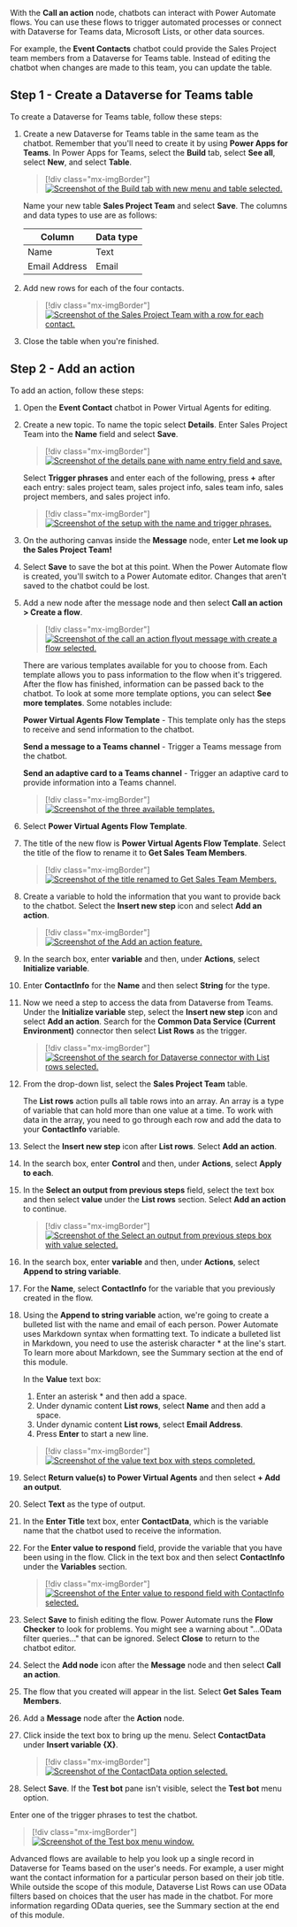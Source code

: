 With the **Call an action** node, chatbots can interact with Power Automate flows. You can use these flows to trigger automated processes or connect with Dataverse for Teams data, Microsoft Lists, or other data sources.

For example, the **Event Contacts** chatbot could provide the Sales Project team members from a Dataverse for Teams table. Instead of editing the chatbot when changes are made to this team, you can update the table.

## Step 1 - Create a Dataverse for Teams table

To create a Dataverse for Teams table, follow these steps:

1. Create a new Dataverse for Teams table in the same team as the chatbot. Remember that you'll need to create it by using **Power Apps for Teams**.  In Power Apps for Teams, select the **Build** tab, select **See all**, select **New**, and select **Table**.  

	> [!div class="mx-imgBorder"]
	> [![Screenshot of the Build tab with new menu and table selected.](../media/power-apps-table.png)](../media/power-apps-table.png#lightbox)

   Name your new table **Sales Project Team** and select **Save**.  The columns and data types to use are as follows:

	|     Column           |     Data type    |
	|----------------------|------------------|
	|     Name             |     Text         |
	|     Email Address    |     Email        |

1. Add new rows for each of the four contacts.
    
	> [!div class="mx-imgBorder"]
	> [![Screenshot of the Sales Project Team with a row for each contact.](../media/image-21.png)](../media/image-21.png#lightbox)

1. Close the table when you're finished.

## Step 2 - Add an action 

To add an action, follow these steps:

1. Open the **Event Contact** chatbot in Power Virtual Agents for editing.

1. Create a new topic. To name the topic select **Details**. Enter Sales Project Team into the **Name** field and select **Save**.

	> [!div class="mx-imgBorder"]
	> [![Screenshot of the details pane with name entry field and save.](../media/details-name-save.png)](../media/details-name-save.png#lightbox)

    Select **Trigger phrases** and enter each of the following, press **+** after each entry:  sales project team, sales project info, sales team info, sales project members, and sales project info.
    
	> [!div class="mx-imgBorder"]
	> [![Screenshot of the setup with the name and trigger phrases.](../media/image-22.png)](../media/image-22.png#lightbox)


1. On the authoring canvas inside the **Message** node, enter **Let me look up the Sales Project Team!**

1. Select **Save** to save the bot at this point. When the Power Automate flow is created, you'll switch to a Power Automate editor. Changes that aren't saved to the chatbot could be lost.

1. Add a new node after the message node and then select **Call an action > Create a flow**.
    
	> [!div class="mx-imgBorder"]
	> [![Screenshot of the call an action flyout message with create a flow selected.](../media/image-23.png)](../media/image-23.png#lightbox)
    
    There are various templates available for you to choose from. Each template allows you to pass information to the flow when it's triggered. After the flow has finished, information can be passed back to the chatbot.  To look at some more template options, you can select **See more templates**.  Some notables include:
    
    **Power Virtual Agents Flow Template** - This template only has the steps to receive and send information to the chatbot.

    **Send a message to a Teams channel** - Trigger a Teams message from the chatbot.

    **Send an adaptive card to a Teams channel** - Trigger an adaptive card to provide information into a Teams channel.
    
	> [!div class="mx-imgBorder"]
	> [![Screenshot of the three available templates.](../media/image-24.png)](../media/image-24.png#lightbox)

1. Select **Power Virtual Agents Flow Template**.

1. The title of the new flow is **Power Virtual Agents Flow Template**. Select the title of the flow to rename it to **Get Sales Team Members**.
    
	> [!div class="mx-imgBorder"]
	> [![Screenshot of the title renamed to Get Sales Team Members.](../media/image-25.png)](../media/image-25.png#lightbox)

1. Create a variable to hold the information that you want to provide back to the chatbot. Select the **Insert new step** icon and select **Add an action**.
    
	> [!div class="mx-imgBorder"]
	> [![Screenshot of the Add an action feature.](../media/image-26.png)](../media/image-26.png#lightbox)

1. In the search box, enter **variable** and then, under **Actions**, select **Initialize variable**.

1. Enter **ContactInfo** for the **Name** and then select **String** for the type.

1. Now we need a step to access the data from Dataverse from Teams. Under the **Initialize variable** step, select the **Insert new step** icon and select **Add an action**. Search for the **Common Data Service (Current Environment)** connector then select **List Rows** as the trigger. 
    
	> [!div class="mx-imgBorder"]
	> [![Screenshot of the search for Dataverse connector with List rows selected.](../media/image-27.png)](../media/image-27.png#lightbox)

1. From the drop-down list, select the **Sales Project Team** table.
    
    The **List rows** action pulls all table rows into an array. An array is a type of variable that can hold more than one value at a time. To work with data in the array, you need to go through each row and add the data to your **ContactInfo** variable.

1. Select the **Insert new step** icon after **List rows**. Select **Add an action**.

1. In the search box, enter **Control** and then, under **Actions**, select **Apply to each**.

1. In the **Select an output from previous steps** field, select the text box and then select **value** under the **List rows** section. Select **Add an action** to continue.
    
	> [!div class="mx-imgBorder"]
	> [![Screenshot of the Select an output from previous steps box with value selected.](../media/image-28.png)](../media/image-28.png#lightbox)

1. In the search box, enter **variable** and then, under **Actions**, select **Append to string variable**.

1. For the **Name**, select **ContactInfo** for the variable that you previously created in the flow.

1. Using the **Append to string variable** action, we're going to create a bulleted list with the name and email of each person. Power Automate uses Markdown syntax when formatting text. To indicate a bulleted list in Markdown, you need to use the asterisk character \* at the line's start. To learn more about Markdown, see the Summary section at the end of this module.
    
    In the **Value** text box:
    
    1. Enter an asterisk \* and then add a space.
    1. Under dynamic content **List rows**, select **Name** and then add a space.
    1. Under dynamic content **List rows**, select **Email Address**.
    1. Press **Enter** to start a new line.
    
	> [!div class="mx-imgBorder"]
	> [![Screenshot of the value text box with steps completed.](../media/image-29.png)](../media/image-29.png#lightbox)

1. Select **Return value(s) to Power Virtual Agents** and then select **+ Add an output**.

1. Select **Text** as the type of output.

1. In the **Enter Title** text box, enter **ContactData**, which is the variable name that the chatbot used to receive the information.

1. For the **Enter value to respond** field, provide the variable that you have been using in the flow. Click in the text box and then select **ContactInfo** under the **Variables** section.
    
	> [!div class="mx-imgBorder"]
	> [![Screenshot of the Enter value to respond field with ContactInfo selected.](../media/image-30.png)](../media/image-30.png#lightbox)

1. Select **Save** to finish editing the flow. Power Automate runs the **Flow Checker** to look for problems. You might see a warning about "...OData filter queries..." that can be ignored. Select **Close** to return to the chatbot editor.

1. Select the **Add node** icon after the **Message** node and then select **Call an action**.

1. The flow that you created will appear in the list. Select **Get Sales Team Members**.

1. Add a **Message** node after the **Action** node.

1. Click inside the text box to bring up the menu. Select **ContactData** under **Insert variable {X}**.
    
	> [!div class="mx-imgBorder"]
	> [![Screenshot of the ContactData option selected.](../media/image-31.png)](../media/image-31.png#lightbox)

1. Select **Save**. If the **Test bot** pane isn't visible, select the **Test bot** menu option.

Enter one of the trigger phrases to test the chatbot.

> [!div class="mx-imgBorder"]
> [![Screenshot of the Test box menu window.](../media/image-32.png)](../media/image-32.png#lightbox)

Advanced flows are available to help you look up a single record in Dataverse for Teams based on the user's needs. For example, a user might want the contact information for a particular person based on their job title. While outside the scope of this module, Dataverse List Rows can use OData filters based on choices that the user has made in the chatbot. For more information regarding OData queries, see the Summary section at the end of this module.
